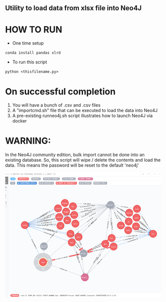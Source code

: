 ## Utility to load data from xlsx file into Neo4J

# HOW TO RUN
- One time setup 
```
conda install pandas xlrd
```
- To run this script 
```
python <thisfilename.py>
```

# On successful completion 
1. You will have a bunch of <entity>.csv and <relationships>.csv files
1. A "importcmd.sh" file that can be executed to load the data into Neo4J
1. A pre-existing runneo4j.sh script illustrates how to launch Neo4J via docker 
# WARNING: 
In the Neo4J community edition, bulk import cannot be done into an existing
database. So, this script will wipe / delete the contents and load the 
data. This means the password will be reset to the default 'neo4j' 



![Sample Loaded data in Neo4J](https://raw.githubusercontent.com/p2c2e/neo4j-xlsx-import/master/SampleImport.png?raw=true)
